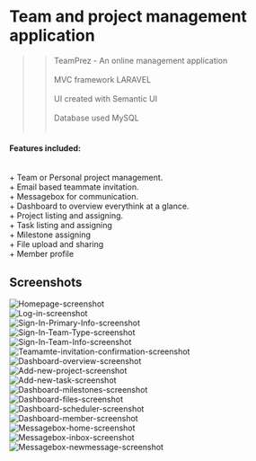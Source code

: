 # Team and project management application
>> TeamPrez - An online management application
<br/><br/>
MVC framework LARAVEL
<br/><br/>
UI created with Semantic UI
<br/><br/>
Database used MySQL
<br/><br/>

#### Features included:
<br/>
+ Team or Personal project management.
<br/>
+ Email based teammate invitation.
<br/>
+ Messagebox for communication.
<br/>
+ Dashboard to overview everythink at a glance.
<br/>
+ Project listing and assigning.
<br/>
+ Task listing and assigning
<br/>
+ Milestone assigning
<br/>
+ File upload and sharing
<br/>
+ Member profile

## Screenshots
![Homepage-screenshot](screenshots/home.PNG?raw=true "Home Page")
<br/>
![Log-in-screenshot](screenshots/login.PNG?raw=true "Log In")
<br/>
![Sign-In-Primary-Info-screenshot](screenshots/signin-primaryinfo.PNG?raw=true "Sign In - Primary Info")
<br/>
![Sign-In-Team-Type-screenshot](screenshots/signin-teamtype.PNG?raw=true "Select team type")
<br/>
![Sign-In-Team-Info-screenshot](screenshots/signin-teaminfo.PNG?raw=true "Teammate info and invitation")
<br/>
![Teamamte-invitation-confirmation-screenshot](screenshots/invite-teammate.PNG?raw=true "Teammate invitation confirmation message")
<br/>
![Dashboard-overview-screenshot](screenshots/dashboard-overview.PNG?raw=true "Dashboard - Overview")
<br/>
![Add-new-project-screenshot](screenshots/add-new-project.PNG?raw=true "Add new project")
<br/>
![Add-new-task-screenshot](screenshots/add-new-task.PNG?raw=true "Add new task")
<br/>
![Dashboard-milestones-screenshot](screenshots/dashboard-milestones.PNG?raw=true "Dashboard - milestones")
<br/>
![Dashboard-files-screenshot](screenshots/dashboard-files.PNG?raw=true "Dashboard - files")
<br/>
![Dashboard-scheduler-screenshot](screenshots/dashboard-scheduler.PNG?raw=true "Dashboard - scheduler")
<br/>
![Dashboard-member-screenshot](screenshots/dashboard-member.PNG?raw=true "Dashboard - member")
<br/>
![Messagebox-home-screenshot](screenshots/Messagebox-home.PNG?raw=true "Messagebox - home")
<br/>
![Messagebox-inbox-screenshot](screenshots/Messagebox-inbox.PNG?raw=true "Messagebox - inbox")
<br/>
![Messagebox-newmessage-screenshot](screenshots/Messagebox-newmessage.PNG?raw=true "Messagebox - new message")